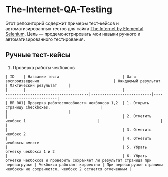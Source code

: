 # The-Internet-QA-Testing
Этот репозиторий содержит примеры тест-кейсов и автоматизированных тестов для сайта [The Internet by Elemental Selenium](https://the-internet.herokuapp.com/). Цель — продемонстрировать мои навыки ручного и автоматизированного тестирования.
## Ручные тест-кейсы
1. Проверка работы чекбоксов
```
| ID    | Название теста                            | Шаги воспроизведения                                 | Ожидаемый результат       | Фактический результат     |
|-------|-------------------------------------------|------------------------------------------------------|---------------------------|---------------------------|
| BR_001| Проверка работоспособности чекбоксов 1,2  | 1. Открыть страницу Checkboxes.                      |                           |                           |
|                                                   | 2. Отметить чекбокс 1                                |                           |                           |
|                                                   | 3. Отметить чекбокс 2 
|                                                   | 4. Отметить чекбоксы вместе 
|                                                   | 5. Убрать отметку чекбокса 1 и 2 
|                                                   | 6. Убрать отметки чекбоксов и проверить сохраняет ли результат страница при перезагрузке | Чекбоксы работают корректно | При перезагрузке страницы чекбоксы не сохраняются, чекбокс 2 остается отмеченным |
```
